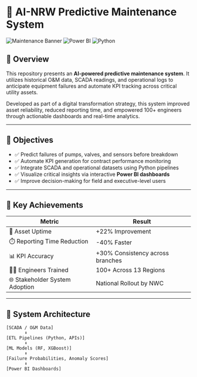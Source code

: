 # 🔧 AI-NRW Predictive Maintenance System

![Maintenance Banner](https://img.shields.io/badge/Maintenance-Predictive-blue) ![Power BI](https://img.shields.io/badge/Dashboard-PowerBI-yellow) ![Python](https://img.shields.io/badge/Python-Data%20Science-green)

## 📌 Overview
This repository presents an **AI-powered predictive maintenance system**. It utilizes historical O&M data, SCADA readings, and operational logs to anticipate equipment failures and automate KPI tracking across critical utility assets.

Developed as part of a digital transformation strategy, this system improved asset reliability, reduced reporting time, and empowered 100+ engineers through actionable dashboards and real-time analytics.

---

## 🎯 Objectives
- ✅ Predict failures of pumps, valves, and sensors before breakdown
- ✅ Automate KPI generation for contract performance monitoring
- ✅ Integrate SCADA and operational datasets using Python pipelines
- ✅ Visualize critical insights via interactive **Power BI dashboards**
- ✅ Improve decision-making for field and executive-level users

---

## 🚀 Key Achievements
| Metric                             | Result                            |
|------------------------------------|------------------------------------|
| 🔼 Asset Uptime                    | +22% Improvement                   |
| ⏱️ Reporting Time Reduction        | -40% Faster                        |
| 📊 KPI Accuracy                    | +30% Consistency across branches   |
| 👨‍💼 Engineers Trained              | 100+ Across 13 Regions             |
| 🌐 Stakeholder System Adoption     | National Rollout by NWC            |

---

## 🧠 System Architecture

```plaintext
[SCADA / O&M Data]
       ⬇
[ETL Pipelines (Python, APIs)]
       ⬇
[ML Models (RF, XGBoost)]
       ⬇
[Failure Probabilities, Anomaly Scores]
       ⬇
[Power BI Dashboards]
